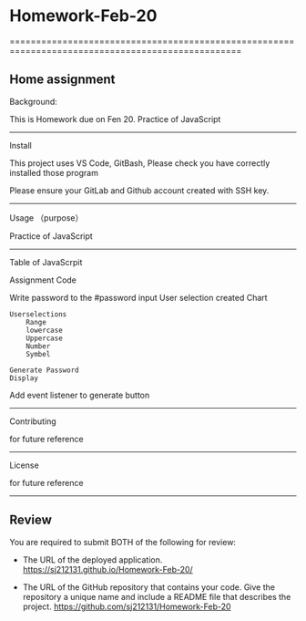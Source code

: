 # Homework-Feb-20
==================================================================================================


Home assignment 
--------------------------------------------------------------------------------------------------
Background:

This is Homework due on Fen 20. Practice of JavaScript

--------------------------------------------------------------------------------------------------
Install

This project uses VS Code, GitBash, Please check you have correctly installed those program 

Please ensure your GitLab and Github account created with SSH key.

--------------------------------------------------------------------------------------------------
Usage （purpose）

Practice of JavaScript

--------------------------------------------------------------------------------------------------

Table of JavaScrpit 

Assignment Code

Write password to the #password input
    User selection created
    Chart

    Userselections
        Range
        lowercase
        Uppercase
        Number
        Symbel
    
    Generate Password
    Display

Add event listener to generate button


--------------------------------------------------------------------------------------------------
Contributing 

for future reference 

--------------------------------------------------------------------------------------------------
License 

for future reference 

--------------------------------------------------------------------------------------------------

## Review

You are required to submit BOTH of the following for review:

* The URL of the deployed application.
        https://sj212131.github.io/Homework-Feb-20/
        
* The URL of the GitHub repository that contains your code. Give the repository a unique name and include a README file that describes the project.
        https://github.com/sj212131/Homework-Feb-20
